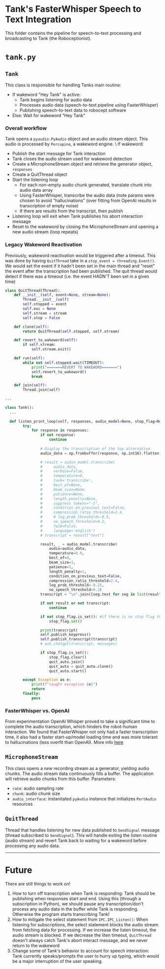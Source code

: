 # Tank's FasterWhisper Speech to Text Integration 
This folder contains the pipeline for speech-to-text processing and broadcasting to Tank (the Roboceptionist). 

# `tank.py`
## `Tank`
This class is responsible for handling Tanks main routine: 
- If wakeword "Hey Tank" is active:
  - Tank begins listening for audio data
  - Processes audio data (speech-to-text pipeline using FasterWhisper)
  - Publishing speech-to-text data to robocept software
- Else: Wait for wakeword "Hey Tank"
### Overall workflow 
Tank opens a `pyaudio.PyAudio` object and an audio stream object. This audio is processed by `Porcupine`, 
a wakeword engine. \\
If wakeword: 
- Publish the start message for Tank interaction
- Tank closes the audio stream used for wakeword detection
- Create a MicrophoneStream object and retrieve the generator object, `responses`
- Create a QuitThread object
- Start the listening loop
  - For each non-empty audio chunk generated, translate chunk into audio data array
  - Using FasterWhisper, transcribe the audio data (note params were chosen to avoid "hallucinations" (over fitting from OpenAI results in transcription of empty noise)
  - If there are results from the transcript, then publish
- Listening loop will exit when Tank publishes his abort interaction message
- Reset to the wakeword by closing the MicrophoneStream and opening a new audio stream (loop repeats)

### Legacy Wakeword Reactivation 
Previously, wakeword reactivation would be triggered after a timeout. This was done by having `QuitThread` take in a `stop_event = threading.Event()`. We would set the event if it hadn't been set in the main thread and "reset" the event after the transcription had been published. The quit thread would detect if there was a timeout (i.e. the event HADN'T been set in a given time)
``` python
class QuitThread(Thread):
    def __init__(self, event=None, stream=None):
        Thread.__init__(self)
        self.stopped = event
        self.exc = None
        self.stream = stream
        self.stop = False

    def clone(self):
        return QuitThread(self.stopped, self.stream)

    def revert_to_wakeword(self):
        if self.stream:
            self.stream.exit()

    def run(self):
        while not self.stopped.wait(TIMEOUT):
            print("=======REVERT TO WAKEWORD=======")
            self.revert_to_wakeword()
            break

    def join(self):
        Thread.join(self)

...

class Tank():
  ...
  
  def listen_print_loop(self, responses, audio_model=None, stop_flag=None, quit_auto=None):
        try:
            for response in responses:
                if not response:
                    continue
                    
                # Display the transcription of the top alternative.
                audio_data = np.frombuffer(response, np.int16).flatten().astype(np.float32) / 32768.0

                # result = audio_model.transcribe(
                #     audio_data, 
                #     verbose=False, 
                #     temperature=0,
                #     task='transcribe',
                #     best_of=None,
                #     beam_size=None,
                #     patience=None,
                #     length_penalty=None,
                #     suppress_tokens="-1",
                #     condition_on_previous_text=False,
                #     compression_ratio_threshold=2.4,
                #     # log_prob_threshold=-0.5,
                #     no_speech_threshold=0.2,
                #     fp16=False, 
                #     language='english')
                # transcript = result["text"]

                result, _ = audio_model.transcribe(
                    audio=audio_data, 
                    temperature=0.0,
                    best_of=0,
                    beam_size=1,
                    patience=1,
                    length_penalty=1,
                    condition_on_previous_text=False,
                    compression_ratio_threshold=2.4,
                    log_prob_threshold=-0.25,
                    no_speech_threshold=0.2)
                transcript = "\n".join([seg.text for seg in list(result)])

                if not result or not transcript: 
                    continue

                if not stop_flag.is_set(): #if there is no stop flag then stop
                    stop_flag.set()

                print(transcript)
                self.publish_keypress()
                self.publish_transcript(transcript)
                # ask_chatgpt(transcript, messages)

                if stop_flag.is_set():
                    stop_flag.clear()
                    quit_auto.join()
                    quit_auto = quit_auto.clone()
                    quit_auto.start()

        except Exception as e:  
            print(f"caught exception {e}")
            return 
        finally:
            pass

```

### FasterWhisper vs. OpenAI 
From experimentation OpenAI Whisper proved to take a significant time to complete the audio transcription, which hinders the robot-human interaction. We found that FasterWhisper not only had a faster transcription time, it also had a faster start-up/model loading time and was more tolerant to hallucinations (less overfit than OpenAI). More info [here](https://github.com/SYSTRAN/faster-whisper)

## `MicrophoneStream`
This class opens a *new* recording stream as a generator, yielding audio chunks. The audio stream data continuously fills a buffer.
The application will retrieve audio chunks from this buffer. 
Parameters: 
- `rate`: audio sampling rate
- `chunk`: audio chunk size
- `audio_interface`: instanitated `pyAudio` instance that initializes `PortAudio` resources

## `QuitThread`
Thread that handles listening for new data published to `SendSignal` message (thread subscribed to `SendSignal`). 
This will handle exiting the listen routine (audio stream) and revert Tank back to waiting for a wakeword before processing any audio data. 

---
# Future
There are still things to work on!
1. How to turn off transcription when Tank is responding: Tank should be publishing when responses start and end. Using this (through a subscription in Python), we should pause any transcription/don't process any audio data in the buffer while Tank is responding. Otherwise the program starts transcribing Tank!
2. How to mitigate the select statement from `IPC.IPC_Listen()`: When listening for subscriptions, the select statement blocks the audio stream from fetching data for processing. If we increase the listen timeout, the audio stream is blocked. If we decrease the liten timeout, `QuitThread` doesn't always catch Tank's abort interact message, and we never return to the wakeword
3. Change some of Tank's behavior to account for speech interaction: Tank currently speaks/prompts the user to hurry up typing, which would be a major interruption of the user speaking. 
